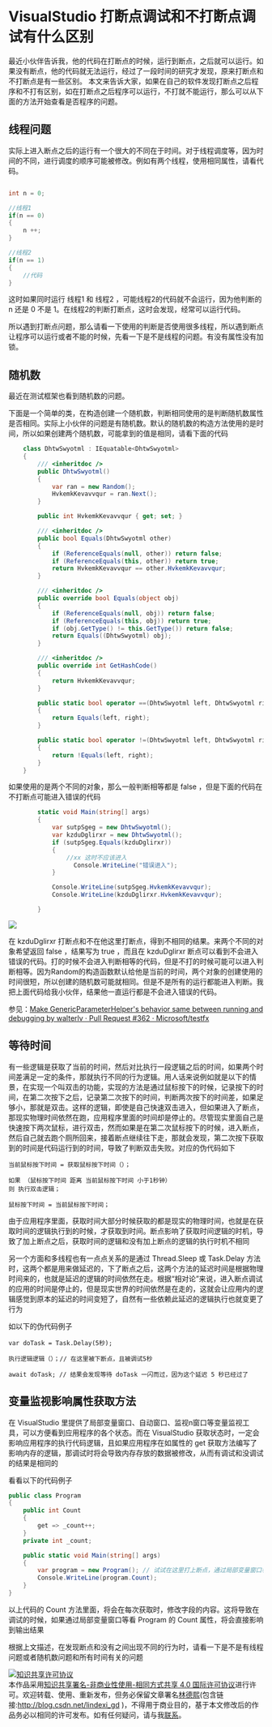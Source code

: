 
# VisualStudio 打断点调试和不打断点调试有什么区别

最近小伙伴告诉我，他的代码在打断点的时候，运行到断点，之后就可以运行。如果没有断点，他的代码就无法运行，经过了一段时间的研究才发现，原来打断点和不打断点是有一些区别。
本文来告诉大家，如果在自己的软件发现打断点之后程序和不打有区别，如在打断点之后程序可以运行，不打就不能运行，那么可以从下面的方法开始查看是否程序的问题。

<!--more-->


<!-- CreateTime:2018/8/10 19:16:52 -->

<!-- csdn -->
<div id="toc"></div>

<!-- 标签：VisualStudio，调试 -->

## 线程问题

实际上进入断点之后的运行有一个很大的不同在于时间。对于线程调度等，因为时间的不同，进行调度的顺序可能被修改。例如有两个线程，使用相同属性，请看代码。

```csharp

int n = 0;

//线程1
if(n == 0)
{
	n ++;
}

//线程2
if(n == 1)
{
	//代码
}

```

这时如果同时运行 线程1 和 线程2 ，可能线程2的代码就不会运行，因为他判断的 n 还是 0 不是 1。在线程2的判断打断点，这时会发现，经常可以运行代码。

所以遇到打断点问题，那么请看一下使用的判断是否使用很多线程，所以遇到断点让程序可以运行或者不能的时候，先看一下是不是线程的问题。有没有属性没有加锁。

## 随机数

最近在测试框架也看到随机数的问题。

下面是一个简单的类，在构造创建一个随机数，判断相同使用的是判断随机数属性是否相同。实际上小伙伴的问题是有随机数。默认的随机数的构造方法使用的是时间，所以如果创建两个随机数，可能拿到的值是相同，请看下面的代码

```csharp
    class DhtwSwyotml : IEquatable<DhtwSwyotml>
    {
        /// <inheritdoc />
        public DhtwSwyotml()
        {
            var ran = new Random();
            HvkemkKevavvqur = ran.Next();
        }

        public int HvkemkKevavvqur { get; set; }

        /// <inheritdoc />
        public bool Equals(DhtwSwyotml other)
        {
            if (ReferenceEquals(null, other)) return false;
            if (ReferenceEquals(this, other)) return true;
            return HvkemkKevavvqur == other.HvkemkKevavvqur;
        }

        /// <inheritdoc />
        public override bool Equals(object obj)
        {
            if (ReferenceEquals(null, obj)) return false;
            if (ReferenceEquals(this, obj)) return true;
            if (obj.GetType() != this.GetType()) return false;
            return Equals((DhtwSwyotml) obj);
        }

        /// <inheritdoc />
        public override int GetHashCode()
        {
            return HvkemkKevavvqur;
        }

        public static bool operator ==(DhtwSwyotml left, DhtwSwyotml right)
        {
            return Equals(left, right);
        }

        public static bool operator !=(DhtwSwyotml left, DhtwSwyotml right)
        {
            return !Equals(left, right);
        }
    }

```

如果使用的是两个不同的对象，那么一般判断相等都是 false ，但是下面的代码在不打断点可能进入错误的代码

```csharp
        static void Main(string[] args)
        {
            var sutpSgeg = new DhtwSwyotml();
            var kzduDglirxr = new DhtwSwyotml();
            if (sutpSgeg.Equals(kzduDglirxr))
            { 
                //xx 这时不应该进入
                  Console.WriteLine("错误进入");
            }

            Console.WriteLine(sutpSgeg.HvkemkKevavvqur);
            Console.WriteLine(kzduDglirxr.HvkemkKevavvqur);

        }
```

<!-- ![](image/VisualStduio 打断点调试和不打断点调试有什么区别/VisualStduio 打断点调试和不打断点调试有什么区别0.png) -->

![](http://image.acmx.xyz/34fdad35-5dfe-a75b-2b4b-8c5e313038e2%2F2018213111657.jpg)

在 kzduDglirxr 打断点和不在他这里打断点，得到不相同的结果。来两个不同的对象希望返回 false ，结果写为 true ，而且在 kzduDglirxr 断点可以看到不会进入错误的代码。打的时候不会进入判断相等的代码，但是不打的时候可能可以进入判断相等。因为Random的构造函数默认给他是当前的时间，两个对象的创建使用的时间很短，所以创建的随机数可能就相同。但是不是所有的运行都能进入判断。我把上面代码给我小伙伴，结果他一直运行都是不会进入错误的代码。

参见：[Make GenericParameterHelper's behavior same between running and debugging by walterlv · Pull Request #362 · Microsoft/testfx](https://github.com/Microsoft/testfx/pull/362 )

## 等待时间

有一些逻辑是获取了当前的时间，然后对比执行一段逻辑之后的时间，如果两个时间差满足一定的条件，那就执行不同的行为逻辑。用人话来说例如就是以下的情景，在实现一个叫双击的功能，实现的方法是通过鼠标按下的时候，记录按下的时间，在第二次按下之后，记录第二次按下的时间，判断两次按下的时间差，如果足够小，那就是双击。这样的逻辑，即使是自己快速双击进入，但如果进入了断点，那现实物理时间依然在跑，应用程序里面的时间却是停止的。尽管现实里面自己是快速按下两次鼠标，进行双击，然而如果是在第二次鼠标按下的时候，进入断点，然后自己就去跑个厕所回来，接着断点继续往下走，那就会发现，第二次按下获取到的时间是代码运行到的时间，导致了判断双击失败。对应的伪代码如下

```
当前鼠标按下时间 = 获取鼠标按下时间（）；

如果 （鼠标按下时间 距离 当前鼠标按下时间 小于1秒钟）
则 执行双击逻辑；

鼠标按下时间 = 当前鼠标按下时间；
```

由于应用程序里面，获取时间大部分时候获取的都是现实的物理时间，也就是在获取时间的逻辑执行到的时候，才获取到时间。断点影响了获取时间逻辑的时机，导致了加上断点之后，获取时间的逻辑和没有加上断点的逻辑的执行时机不相同

另一个方面和多线程也有一点点关系的是通过 Thread.Sleep 或 Task.Delay 方法时，这两个都是用来做延迟的，下了断点之后，这两个方法的延迟时间是根据物理时间来的，也就是延迟的逻辑的时间依然在走。根据“相对论”来说，进入断点调试的应用的时间是停止的，但是现实世界的时间依然是在走的，这就会让应用内的逻辑感觉到原本的延迟的时间变短了，自然有一些依赖此延迟的逻辑执行也就变更了行为

如以下的伪代码例子

```
var doTask = Task.Delay(5秒);

执行逻辑逻辑（）；// 在这里被下断点，且被调试5秒

await doTask; // 结果会发现等待 doTask 一闪而过，因为这个延迟 5 秒已经过了
```

## 变量监视影响属性获取方法

在 VisualStudio 里提供了局部变量窗口、自动窗口、监视n窗口等变量监视工具，可以方便看到应用程序的各个状态。而在 VisualStudio 获取状态时，一定会影响应用程序的执行代码逻辑，且如果应用程序在如属性的 get 获取方法编写了影响内存的逻辑，那调试时将会导致内存存放的数据被修改，从而有调试和没调试的结果是相同的

看看以下的代码例子

```csharp
public class Program
{
    public int Count
    {
        get => _count++;
    }
    private int _count;

    public static void Main(string[] args)
    {
        var program = new Program(); // 试试在这里打上断点，通过局部变量窗口看 Program 的 Count 属性
        Console.WriteLine(program.Count);
    }
}
```

以上代码的 Count 方法里面，将会在每次获取时，修改字段的内容。这将导致在调试的时候，如果通过局部变量窗口等看 Program 的 Count 属性，将会直接影响到输出结果

根据上文描述，在发现断点和没有之间出现不同的行为时，请看一下是不是有线程问题或者随机数问题和所有时间有关的问题





<a rel="license" href="http://creativecommons.org/licenses/by-nc-sa/4.0/"><img alt="知识共享许可协议" style="border-width:0" src="https://licensebuttons.net/l/by-nc-sa/4.0/88x31.png" /></a><br />本作品采用<a rel="license" href="http://creativecommons.org/licenses/by-nc-sa/4.0/">知识共享署名-非商业性使用-相同方式共享 4.0 国际许可协议</a>进行许可。欢迎转载、使用、重新发布，但务必保留文章署名[林德熙](http://blog.csdn.net/lindexi_gd)(包含链接:http://blog.csdn.net/lindexi_gd )，不得用于商业目的，基于本文修改后的作品务必以相同的许可发布。如有任何疑问，请与我[联系](mailto:lindexi_gd@163.com)。